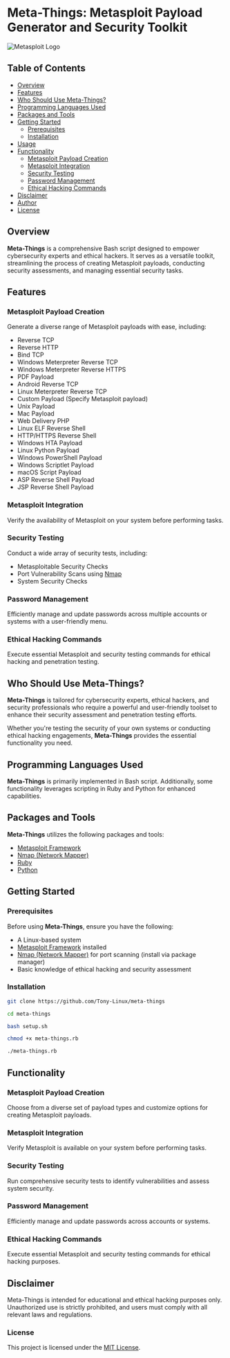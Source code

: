 # Meta-Things: Metasploit Payload Generator and Security Toolkit

![Metasploit Logo](metasploit_logo.png)

## Table of Contents

- [Overview](#overview)
- [Features](#features)
- [Who Should Use Meta-Things?](#who-should-use-meta-things)
- [Programming Languages Used](#programming-languages-used)
- [Packages and Tools](#packages-and-tools)
- [Getting Started](#getting-started)
  - [Prerequisites](#prerequisites)
  - [Installation](#installation)
- [Usage](#usage)
- [Functionality](#functionality)
  - [Metasploit Payload Creation](#metasploit-payload-creation)
  - [Metasploit Integration](#metasploit-integration)
  - [Security Testing](#security-testing)
  - [Password Management](#password-management)
  - [Ethical Hacking Commands](#ethical-hacking-commands)
- [Disclaimer](#disclaimer)
- [Author](#author)
- [License](#license)

## Overview

**Meta-Things** is a comprehensive Bash script designed to empower cybersecurity experts and ethical hackers. It serves as a versatile toolkit, streamlining the process of creating Metasploit payloads, conducting security assessments, and managing essential security tasks.

## Features

### Metasploit Payload Creation

Generate a diverse range of Metasploit payloads with ease, including:

- Reverse TCP
- Reverse HTTP
- Bind TCP
- Windows Meterpreter Reverse TCP
- Windows Meterpreter Reverse HTTPS
- PDF Payload
- Android Reverse TCP
- Linux Meterpreter Reverse TCP
- Custom Payload (Specify Metasploit payload)
- Unix Payload
- Mac Payload
- Web Delivery PHP
- Linux ELF Reverse Shell
- HTTP/HTTPS Reverse Shell
- Windows HTA Payload
- Linux Python Payload
- Windows PowerShell Payload
- Windows Scriptlet Payload
- macOS Script Payload
- ASP Reverse Shell Payload
- JSP Reverse Shell Payload

### Metasploit Integration

Verify the availability of Metasploit on your system before performing tasks.

### Security Testing

Conduct a wide array of security tests, including:

- Metasploitable Security Checks
- Port Vulnerability Scans using [Nmap](https://nmap.org)
- System Security Checks

### Password Management

Efficiently manage and update passwords across multiple accounts or systems with a user-friendly menu.

### Ethical Hacking Commands

Execute essential Metasploit and security testing commands for ethical hacking and penetration testing.

## Who Should Use Meta-Things?

**Meta-Things** is tailored for cybersecurity experts, ethical hackers, and security professionals who require a powerful and user-friendly toolset to enhance their security assessment and penetration testing efforts.

Whether you're testing the security of your own systems or conducting ethical hacking engagements, **Meta-Things** provides the essential functionality you need.

## Programming Languages Used

**Meta-Things** is primarily implemented in Bash script. Additionally, some functionality leverages scripting in Ruby and Python for enhanced capabilities.

## Packages and Tools

**Meta-Things** utilizes the following packages and tools:

- [Metasploit Framework](https://www.metasploitunleashed.com/metasploit-unleashed-installation)
- [Nmap (Network Mapper)](https://nmap.org)
- [Ruby](https://www.ruby-lang.org)
- [Python](https://www.python.org)

## Getting Started

### Prerequisites

Before using **Meta-Things**, ensure you have the following:

- A Linux-based system
- [Metasploit Framework](https://www.metasploitunleashed.com/metasploit-unleashed-installation) installed
- [Nmap (Network Mapper)](https://nmap.org/download.html) for port scanning (install via package manager)
- Basic knowledge of ethical hacking and security assessment

### Installation

   ```bash
   git clone https://github.com/Tony-Linux/meta-things
   ```
   ```bash
   cd meta-things
   ```
   ```bash
   bash setup.sh
   ```
   ```bash
   chmod +x meta-things.rb
   ```
   ```bash
   ./meta-things.rb
   ```

## Functionality

### Metasploit Payload Creation
Choose from a diverse set of payload types and customize options for creating Metasploit payloads.

### Metasploit Integration
Verify Metasploit is available on your system before performing tasks.

### Security Testing
Run comprehensive security tests to identify vulnerabilities and assess system security.

### Password Management
Efficiently manage and update passwords across accounts or systems.

### Ethical Hacking Commands
Execute essential Metasploit and security testing commands for ethical hacking purposes.  

## Disclaimer
Meta-Things is intended for educational and ethical hacking purposes only. Unauthorized use is strictly prohibited, and users must comply with all relevant laws and regulations.

### License

This project is licensed under the <a href="">MIT License</a>.

